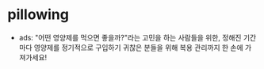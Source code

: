 # pillowing

- ads: "어떤 영양제를 먹으면 좋을까?"라는 고민을 하는 사람들을 위한, 정해진 기간마다 영양제를 정기적으로 구입하기 귀찮은 분들을 위해 복용 관리까지 한 손에 가져가세요!

